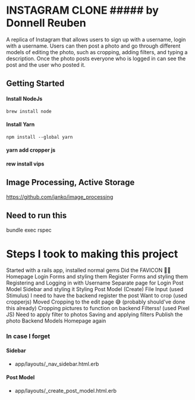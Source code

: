 # INSTAGRAM CLONE ##### by Donnell Reuben
A replica of Instagram that allows users to sign up with a username, login with a username. Users can then post a photo and go through
different models of editing the photo, such as cropping, adding filters, and typing a description. Once the photo posts everyone who is
logged in can see the post and the user who posted it.


## Getting Started

#### Install NodeJs
``
brew install node
``

#### Install Yarn
``
npm install --global yarn
``


#### yarn add cropper js
#### rew install vips

## Image Processing, Active Storage 
https://github.com/janko/image_processing

## Need to run this
bundle exec rspec

# Steps I took to making this project
Started with a rails app, installed normal gems
Did the FAVICON 🙌🏾
Homepage
Login Forms and styling them
Register Forms and styling them
Registering and Logging in with Username
Separate page for Login
Post Model
Sidebar and styling it
Styling Post Model (Create)
File Input (used Stimulus)
I need to have the backend register the post
Want to crop (used cropperjs)
Moved Cropping to the edit page 😅 (probably should've done this already)
Cropping pictures to function on backend
Filterss! (used Pixel JS)
Need to apply filter to photos 
Saving and applying filters
Publish the photo 
Backend Models
Homepage again


### In case I forget
#### Sidebar
- app/layouts/_nav_sidebar.html.erb

#### Post Model
- app/layouts/_create_post_model.html.erb
